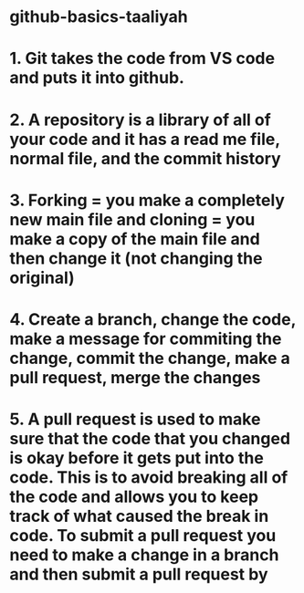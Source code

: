 # github-basics-taaliyah
# 1. Git takes the code from VS code and puts it into github.
# 2. A repository is a library of all of your code and it has a read me file, normal file, and the commit history
# 3. Forking = you make a completely new main file and cloning = you make a copy of the main file and then change it (not changing the original)
# 4. Create a branch, change the code, make a message for commiting the change, commit the change, make a pull request, merge the changes
# 5. A pull request is used to make sure that the code that you changed is okay before it gets put into the code. This is to avoid breaking all of the code and allows you to keep track of what caused the break in code. To submit a pull request you need to make a change in a branch and then submit a pull request by 

